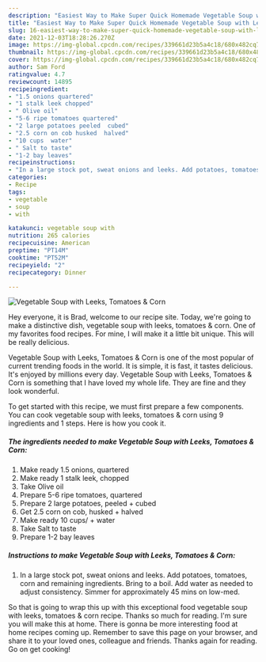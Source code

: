 ```yaml
---
description: "Easiest Way to Make Super Quick Homemade Vegetable Soup with Leeks, Tomatoes &amp;amp; Corn"
title: "Easiest Way to Make Super Quick Homemade Vegetable Soup with Leeks, Tomatoes &amp;amp; Corn"
slug: 16-easiest-way-to-make-super-quick-homemade-vegetable-soup-with-leeks-tomatoes-and-amp-corn
date: 2021-12-03T18:28:26.270Z
image: https://img-global.cpcdn.com/recipes/339661d23b5a4c18/680x482cq70/vegetable-soup-with-leeks-tomatoes-corn-recipe-main-photo.jpg
thumbnail: https://img-global.cpcdn.com/recipes/339661d23b5a4c18/680x482cq70/vegetable-soup-with-leeks-tomatoes-corn-recipe-main-photo.jpg
cover: https://img-global.cpcdn.com/recipes/339661d23b5a4c18/680x482cq70/vegetable-soup-with-leeks-tomatoes-corn-recipe-main-photo.jpg
author: Sam Ford
ratingvalue: 4.7
reviewcount: 14895
recipeingredient:
- "1.5 onions quartered"
- "1 stalk leek chopped"
- " Olive oil"
- "5-6 ripe tomatoes quartered"
- "2 large potatoes peeled  cubed"
- "2.5 corn on cob husked  halved"
- "10 cups  water"
- " Salt to taste"
- "1-2 bay leaves"
recipeinstructions:
- "In a large stock pot, sweat onions and leeks. Add potatoes, tomatoes, corn and remaining ingredients. Bring to a boil. Add water as needed to adjust consistency. Simmer for approximately 45 mins on low-med."
categories:
- Recipe
tags:
- vegetable
- soup
- with

katakunci: vegetable soup with 
nutrition: 265 calories
recipecuisine: American
preptime: "PT14M"
cooktime: "PT52M"
recipeyield: "2"
recipecategory: Dinner

---
```



![Vegetable Soup with Leeks, Tomatoes &amp; Corn](https://img-global.cpcdn.com/recipes/339661d23b5a4c18/680x482cq70/vegetable-soup-with-leeks-tomatoes-corn-recipe-main-photo.jpg)

Hey everyone, it is Brad, welcome to our recipe site. Today, we're going to make a distinctive dish, vegetable soup with leeks, tomatoes &amp; corn. One of my favorites food recipes. For mine, I will make it a little bit unique. This will be really delicious.

Vegetable Soup with Leeks, Tomatoes &amp; Corn is one of the most popular of current trending foods in the world. It is simple, it is fast, it tastes delicious. It's enjoyed by millions every day. Vegetable Soup with Leeks, Tomatoes &amp; Corn is something that I have loved my whole life. They are fine and they look wonderful.




To get started with this recipe, we must first prepare a few components. You can cook vegetable soup with leeks, tomatoes &amp; corn using 9 ingredients and 1 steps. Here is how you cook it.

<!--inarticleads1-->

##### The ingredients needed to make Vegetable Soup with Leeks, Tomatoes &amp; Corn:

1. Make ready 1.5 onions, quartered
1. Make ready 1 stalk leek, chopped
1. Take  Olive oil
1. Prepare 5-6 ripe tomatoes, quartered
1. Prepare 2 large potatoes, peeled + cubed
1. Get 2.5 corn on cob, husked + halved
1. Make ready 10 cups/ + water
1. Take  Salt to taste
1. Prepare 1-2 bay leaves




<!--inarticleads2-->

##### Instructions to make Vegetable Soup with Leeks, Tomatoes &amp; Corn:

1. In a large stock pot, sweat onions and leeks. Add potatoes, tomatoes, corn and remaining ingredients. Bring to a boil. Add water as needed to adjust consistency. Simmer for approximately 45 mins on low-med.




So that is going to wrap this up with this exceptional food vegetable soup with leeks, tomatoes &amp; corn recipe. Thanks so much for reading. I'm sure you will make this at home. There is gonna be more interesting food at home recipes coming up. Remember to save this page on your browser, and share it to your loved ones, colleague and friends. Thanks again for reading. Go on get cooking!
